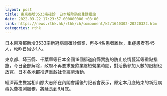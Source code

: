 ```yaml
---
layout: post
title: 東京都增3533宗確診　日本解除防疫重點措施
date: 2022-03-22 17:23:57.000000000 +08:00
link: https://news.rthk.hk/rthk/ch/component/k2/1640302-20220322.htm
categories: rthk
---
```


日本東京都新增3533宗新冠病毒確診個案，再多4名患者離世，重症患者有45人，較昨日減少1人。

東京都、埼玉縣、千葉縣等日本全國18個都道府縣實施的防止疫情蔓延等重點措施，今日全部解除，政府不再要求餐飲業縮短營業時間，對活動參加人數的限制也放寬，日本各地都推進重啟社會經濟活動。

經濟再生擔當相山際大志郎在內閣會議後的記者會表示，原定本月底結束的新冠病毒免費檢測服務，將延長到6月底。
